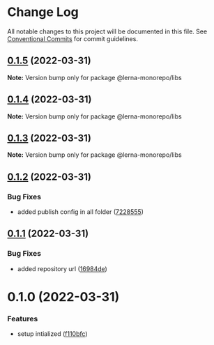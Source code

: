 # Change Log

All notable changes to this project will be documented in this file.
See [Conventional Commits](https://conventionalcommits.org) for commit guidelines.

## [0.1.5](https://github.com/Karthikmani345/monorepo-independent-version-publish/compare/@lerna-monorepo/libs@0.1.4...@lerna-monorepo/libs@0.1.5) (2022-03-31)

**Note:** Version bump only for package @lerna-monorepo/libs





## [0.1.4](https://github.com/Karthikmani345/monorepo-independent-version-publish/compare/@lerna-monorepo/libs@0.1.3...@lerna-monorepo/libs@0.1.4) (2022-03-31)

**Note:** Version bump only for package @lerna-monorepo/libs





## [0.1.3](https://github.com/Karthikmani345/monorepo-independent-version-publish/compare/@lerna-monorepo/libs@0.1.2...@lerna-monorepo/libs@0.1.3) (2022-03-31)

**Note:** Version bump only for package @lerna-monorepo/libs





## [0.1.2](https://github.com/Karthikmani345/monorepo-independent-version-publish/compare/@lerna-monorepo/libs@0.1.1...@lerna-monorepo/libs@0.1.2) (2022-03-31)


### Bug Fixes

* added publish config in all folder ([7228555](https://github.com/Karthikmani345/monorepo-independent-version-publish/commit/7228555bcb909201fec0caaa21085962a8fc6afb))





## [0.1.1](https://github.com/Karthikmani345/monorepo-independent-version-publish/compare/@lerna-monorepo/libs@0.1.0...@lerna-monorepo/libs@0.1.1) (2022-03-31)


### Bug Fixes

* added repository url ([16984de](https://github.com/Karthikmani345/monorepo-independent-version-publish/commit/16984de3bcac6de63adb06b0df26fe62588568c5))





# 0.1.0 (2022-03-31)


### Features

* setup intialized ([f110bfc](https://github.com/Karthikmani345/lerna-monorepo/commit/f110bfce7abfdd4cfafd16db57556c5800535cc2))
